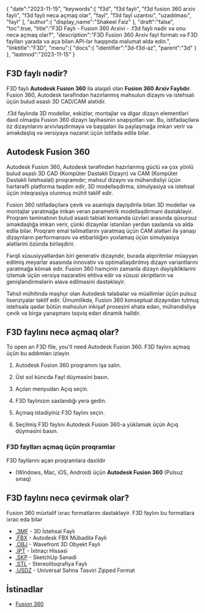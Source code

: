 {
   "date":"2023-11-15",
   "keywords":[
"f3d",
"f3d faylı",
"f3d fusion 360 arxiv faylı",
"f3d faylı necə açmaq olar",
"fayl",
"f3d fayl uzantısı",
"uzadılması",
"fayl"
],
   "author":{
      "display_name":"Shakeel Faiz"
},
   "draft":"false",
   "toc":true,
   "title":"F3D Faylı - Fusion 360 Arxivi - .f3d faylı nədir və onu necə açmaq olar?",
   "description":"F3D Fusion 360 Arxiv fayl formatı və F3D faylları yarada və aça bilən API-lər haqqında məlumat əldə edin.",
   "linktitle":"F3D",
   "menu":{
      "docs":{
         "identifier":"3d-f3d-az",
         "parent":"3d"
}
},
   "lastmod":"2023-11-15"
}

## F3D faylı nədir?

F3D faylı **Autodesk Fusion 360** ilə əlaqəli olan **Fusion 360 Arxiv Faylıdır**. Fusion 360, Autodesk tərəfindən hazırlanmış məhsulun dizaynı və istehsalı üçün bulud əsaslı 3D CAD/CAM alətidir.

.f3d faylında 3D modellər, eskizlər, montajlar və digər dizayn elementləri daxil olmaqla Fusion 360 dizayn layihəsinin snapşotları var. Bu, istifadəçilərə öz dizaynlarını arxivləşdirməyə və başqaları ilə paylaşmağa imkan verir və əməkdaşlıq və versiyaya nəzarət üçün istifadə edilə bilər.

## Autodesk Fusion 360

Autodesk Fusion 360, Autodesk tərəfindən hazırlanmış güclü və çox yönlü bulud əsaslı 3D CAD (Kompüter Dəstəkli Dizayn) və CAM (Kompüter Dəstəkli İstehsalat) proqramıdır; məhsul dizaynı və mühəndisliyi üçün hərtərəfli platforma təqdim edir, 3D modelləşdirmə, simulyasiya və istehsal üçün inteqrasiya olunmuş mühit təklif edir.

Fusion 360 istifadəçilərə çevik və asanlıqla dəyişdirilə bilən 3D modellər və montajlar yaratmağa imkan verən parametrik modelləşdirməni dəstəkləyir. Proqram təminatının bulud əsaslı təbiəti komanda üzvləri arasında qüsursuz əməkdaşlığa imkan verir, çünki dizaynlar istənilən yerdən saxlanıla və əldə edilə bilər. Proqram emal təlimatlarını yaratmaq üçün CAM alətləri ilə yanaşı dizaynların performansını və etibarlılığını yoxlamaq üçün simulyasiya alətlərini özündə birləşdirir.

Fərqli xüsusiyyətlərdən biri generativ dizayndır, burada alqoritmlər müəyyən edilmiş meyarlar əsasında innovativ və optimallaşdırılmış dizayn variantlarını yaratmağa kömək edir. Fusion 360 həmçinin zamanla dizayn dəyişikliklərini izləmək üçün versiya nəzarətini ehtiva edir və xüsusi skriptlərin və genişləndirmələrin əlavə edilməsini dəstəkləyir.

Təhsil mühitində məşhur olan Autodesk tələbələr və müəllimlər üçün pulsuz lisenziyalar təklif edir. Ümumilikdə, Fusion 360 konseptual dizayndan tutmuş istehsala qədər bütün məhsulun inkişaf prosesini əhatə edən, mühəndisliyə çevik və birgə yanaşmanı təşviq edən dinamik həlldir.

## F3D faylını necə açmaq olar?

To open an F3D file, you'll need Autodesk Fusion 360. F3D faylını açmaq üçün bu addımları izləyin

1. Autodesk Fusion 360 proqramını işə salın.

1. Üst sol küncdə Fayl düyməsini basın.

1. Açılan menyudan Açıq seçin.

1. F3D faylınızın saxlandığı yerə gedin.

1. Açmaq istədiyiniz F3D faylını seçin.

1. Seçilmiş F3D faylını Autodesk Fusion 360-a yükləmək üçün Açıq düyməsini basın.

### F3D faylları açmaq üçün proqramlar

F3D fayllarını açan proqramlara daxildir

- (Windows, Mac, iOS, Android) üçün **Autodesk Fusion 360** (Pulsuz sınaq)

## F3D faylını necə çevirmək olar?

Fusion 360 müxtəlif ixrac formatlarını dəstəkləyir. F3D faylını bu formatlara ixrac edə bilər

- [.3MF](/3d/3mf/) - 3D İstehsal Faylı
- [.FBX](/3d/fbx/) - Autodesk FBX Mübadilə Faylı
- [.OBJ](/3d/obj/) - Wavefront 3D Obyekt Faylı
- [.IPT](/3d/ipt/) - İxtiraçı Hissəsi
- [.SKP](/image/skp/) - SketchUp Sənədi
- [.STL](/cad/stl/) - Stereolitoqrafiya Faylı
- [.USDZ](/3d/usdz/) - Universal Səhnə Təsviri Zipped Format

## İstinadlar
* [Fusion 360](https://en.wikipedia.org/wiki/Fusion_360)


